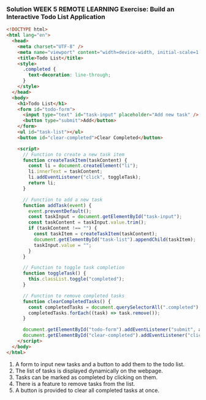 ### Solution WEEK 5 REMOTE LEARNING Exercise: Build an Interactive Todo List Application

```html
<!DOCTYPE html>
<html lang="en">
  <head>
    <meta charset="UTF-8" />
    <meta name="viewport" content="width=device-width, initial-scale=1.0" />
    <title>Todo List</title>
    <style>
      .completed {
        text-decoration: line-through;
      }
    </style>
  </head>
  <body>
    <h1>Todo List</h1>
    <form id="todo-form">
      <input type="text" id="task-input" placeholder="Add new task" />
      <button type="submit">Add</button>
    </form>
    <ul id="task-list"></ul>
    <button id="clear-completed">Clear Completed</button>

    <script>
      // Function to create a new task item
      function createTaskItem(taskContent) {
        const li = document.createElement("li");
        li.innerText = taskContent;
        li.addEventListener("click", toggleTask);
        return li;
      }

      // Function to add a new task
      function addTask(event) {
        event.preventDefault();
        const taskInput = document.getElementById("task-input");
        const taskContent = taskInput.value.trim();
        if (taskContent !== "") {
          const taskItem = createTaskItem(taskContent);
          document.getElementById("task-list").appendChild(taskItem);
          taskInput.value = "";
        }
      }

      // Function to toggle task completion
      function toggleTask() {
        this.classList.toggle("completed");
      }

      // Function to remove completed tasks
      function clearCompletedTasks() {
        const completedTasks = document.querySelectorAll(".completed");
        completedTasks.forEach((task) => task.remove());
      }

      document.getElementById("todo-form").addEventListener("submit", addTask);
      document.getElementById("clear-completed").addEventListener("click", clearCompletedTasks);
    </script>
  </body>
</html>
```

1. A form to input new tasks and a button to add them to the todo list.
2. The list of tasks is displayed dynamically on the webpage.
3. Tasks can be marked as completed by clicking on them.
4. There is a feature to remove tasks from the list.
5. A button is provided to clear all completed tasks at once.
